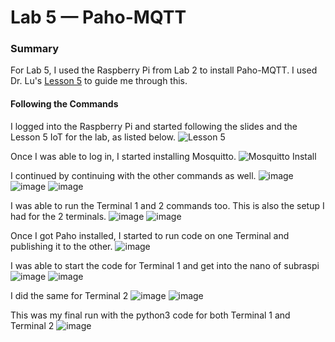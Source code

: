 # Lab 5 — Paho-MQTT

### Summary
For Lab 5, I used the Raspberry Pi from Lab 2 to install Paho-MQTT.
I used Dr. Lu's [Lesson 5](https://github.com/kevinwlu/iot/tree/master/lesson5) to guide me through this.

#### Following the Commands
I logged into the Raspberry Pi and started following the slides and the Lesson 5 IoT for the lab, as listed below.
![Lesson 5](https://github.com/StevenAponte815/CPE322/assets/85426937/753e3cd1-eff3-493f-bd5c-59c140e8a7e5)

Once I was able to log in, I started installing Mosquitto.
![Mosquitto Install](https://github.com/StevenAponte815/CPE322/assets/85426937/32a4073a-e8c8-48a9-8a96-0ef1421b229c)

I continued by continuing with the other commands as well.
![image](https://github.com/StevenAponte815/CPE322/assets/85426937/5ba3502f-fd0f-47a5-b543-ee476b414989)
![image](https://github.com/StevenAponte815/CPE322/assets/85426937/0dd2e433-d38e-4611-87fa-08e6c8bef204)
![image](https://github.com/StevenAponte815/CPE322/assets/85426937/55faf7d5-cb3b-4361-a94f-b030f0a73acd)

I was able to run the Terminal 1 and 2 commands too. This is also the setup I had for the 2 terminals.
![image](https://github.com/StevenAponte815/CPE322/assets/85426937/75dfe78c-7966-4b6c-9752-6e5159f7ffc4)
![image](https://github.com/StevenAponte815/CPE322/assets/85426937/58bad3fd-8025-4a37-8815-116829458e35)

Once I got Paho installed, I started to run code on one Terminal and publishing it to the other.
![image](https://github.com/StevenAponte815/CPE322/assets/85426937/cedb9a48-7d33-4f61-876a-474ee7b7cfe4)


I was able to start the code for Terminal 1 and get into the nano of subraspi
![image](https://github.com/StevenAponte815/CPE322/assets/85426937/19025076-7de6-4f71-af73-85eb1ebfb167)
![image](https://github.com/StevenAponte815/CPE322/assets/85426937/ca46cdc2-72c9-4759-a6ba-1fd7fae7a849)

I did the same for Terminal 2
![image](https://github.com/StevenAponte815/CPE322/assets/85426937/06e1a36a-8529-4c21-8494-00a2f619a967)
![image](https://github.com/StevenAponte815/CPE322/assets/85426937/a7b009b4-370f-4f81-9aba-a10b3a2b10f4)

This was my final run with the python3 code for both Terminal 1 and Terminal 2
![image](https://github.com/StevenAponte815/CPE322/assets/85426937/659d27a6-913b-4d50-8c26-3a1b8555604d)
